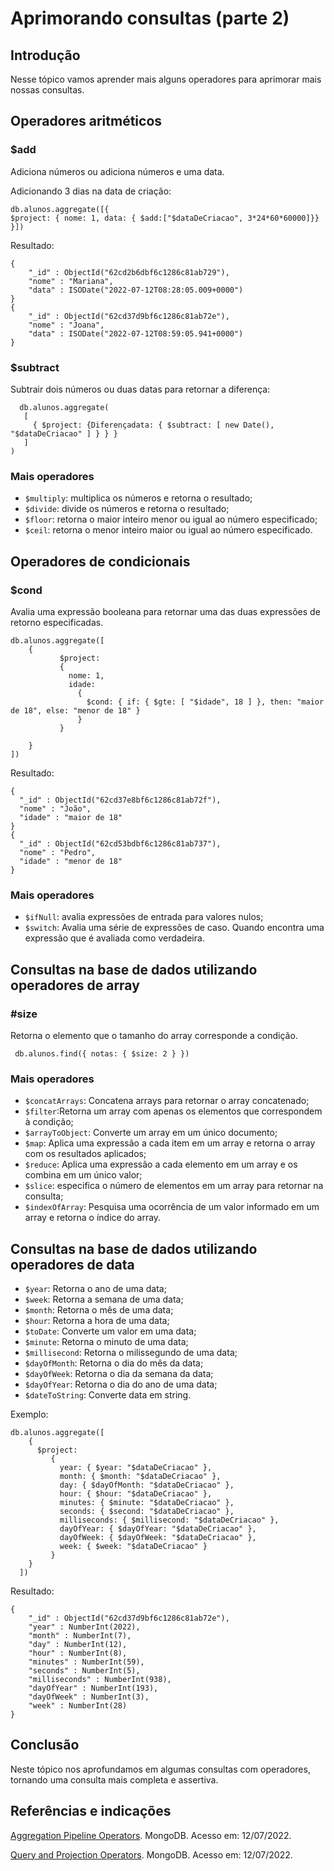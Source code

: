 # Aprimorando consultas (parte 2)
 
## Introdução
 
Nesse tópico vamos aprender mais alguns operadores para aprimorar mais nossas consultas.
 
## Operadores aritméticos
 
### $add
Adiciona números ou adiciona números e uma data.
 
Adicionando 3 dias na data de criação:
 
````mongodb-json-query  
db.alunos.aggregate([{
$project: { nome: 1, data: { $add:["$dataDeCriacao", 3*24*60*60000]}}
}])
````
 
Resultado:
 
````mongodb-json-query
{
    "_id" : ObjectId("62cd2b6dbf6c1286c81ab729"),
    "nome" : "Mariana",
    "data" : ISODate("2022-07-12T08:28:05.009+0000")
}
{
    "_id" : ObjectId("62cd37d9bf6c1286c81ab72e"),
    "nome" : "Joana",
    "data" : ISODate("2022-07-12T08:59:05.941+0000")
}
````
 
### $subtract
 
Subtrair dois números ou duas datas para retornar a diferença:
 
````mongodb-json-query
  db.alunos.aggregate(
   [
     { $project: {Diferençadata: { $subtract: [ new Date(), "$dataDeCriacao" ] } } }
   ]
)
````
 
### Mais operadores
 
- `$multiply`: multiplica os números e retorna o resultado;
- `$divide`: divide os números e retorna o resultado;
- `$floor`: retorna o maior inteiro menor ou igual ao número especificado;
- `$ceil`: retorna o menor inteiro maior ou igual ao número especificado.
 
 
## Operadores de condicionais
 
### $cond
 
Avalia uma expressão booleana para retornar uma das duas expressões de retorno especificadas.
 
````mongodb-json-query
db.alunos.aggregate([
    {
           $project:
           {
             nome: 1,
             idade:
               {
                 $cond: { if: { $gte: [ "$idade", 18 ] }, then: "maior de 18", else: "menor de 18" }
               }
           }
 
    }
])
````
 
Resultado:
 
````mongodb-json-query
{
  "_id" : ObjectId("62cd37e8bf6c1286c81ab72f"),
  "nome" : "João",
  "idade" : "maior de 18"
}
{
  "_id" : ObjectId("62cd53bdbf6c1286c81ab737"),
  "nome" : "Pedro",
  "idade" : "menor de 18"
}
````
 
### Mais operadores
 
- `$ifNull`: avalia expressões de entrada para valores nulos;
- `$switch`: Avalia uma série de expressões de caso. Quando encontra uma expressão que é avaliada como verdadeira.
 
## Consultas na base de dados utilizando operadores de array
 
### #size
Retorna o elemento que o tamanho do array corresponde a condição.
 
````mongodb-json-query
 db.alunos.find({ notas: { $size: 2 } })
````
 
### Mais operadores
 
- `$concatArrays`: Concatena arrays para retornar o array concatenado;
- `$filter`:Retorna um array com apenas os elementos que correspondem à condição;
- `$arrayToObject`: Converte um array em um único documento;
- `$map`: Aplica uma expressão a cada item em um array e retorna o array com os resultados aplicados;
- `$reduce`: Aplica uma expressão a cada elemento em um array e os combina em um único valor;
- `$slice`: especifica o número de elementos em um array para retornar na consulta;
- `$indexOfArray`: Pesquisa uma ocorrência de um valor informado em um array e retorna o índice do array.
 
## Consultas na base de dados utilizando operadores de data
 
- `$year`: Retorna o ano de uma data;
- `$week`: Retorna a semana de uma data;
- `$month`: Retorna o mês de uma data;
- `$hour`: Retorna a hora de uma data;
- `$toDate`: Converte um valor em uma data;
- `$minute`: Retorna o minuto de uma data;
- `$millisecond`: Retorna o milissegundo de uma data;
- `$dayOfMonth`: Retorna o dia do mês da data;
- `$dayOfWeek`: Retorna o dia da semana da data;
- `$dayOfYear`: Retorna o dia do ano de uma data;
- `$dateToString`: Converte data em string.
 
Exemplo:
 
````mongodb-json-query
db.alunos.aggregate([
    {
      $project:
         {
           year: { $year: "$dataDeCriacao" },
           month: { $month: "$dataDeCriacao" },
           day: { $dayOfMonth: "$dataDeCriacao" },
           hour: { $hour: "$dataDeCriacao" },
           minutes: { $minute: "$dataDeCriacao" },
           seconds: { $second: "$dataDeCriacao" },
           milliseconds: { $millisecond: "$dataDeCriacao" },
           dayOfYear: { $dayOfYear: "$dataDeCriacao" },
           dayOfWeek: { $dayOfWeek: "$dataDeCriacao" },
           week: { $week: "$dataDeCriacao" }
         }
    }
  ])
````
 
Resultado:
 
````mongodb-json-query
{
    "_id" : ObjectId("62cd37d9bf6c1286c81ab72e"),
    "year" : NumberInt(2022),
    "month" : NumberInt(7),
    "day" : NumberInt(12),
    "hour" : NumberInt(8),
    "minutes" : NumberInt(59),
    "seconds" : NumberInt(5),
    "milliseconds" : NumberInt(938),
    "dayOfYear" : NumberInt(193),
    "dayOfWeek" : NumberInt(3),
    "week" : NumberInt(28)
}
````
 
## Conclusão
 
Neste tópico nos aprofundamos em algumas consultas com operadores, tornando uma consulta mais completa e assertiva.
 
## Referências e indicações
 
[Aggregation Pipeline Operators](https://www.mongodb.com/docs/manual/reference/operator/aggregation/). MongoDB. Acesso em: 12/07/2022.
 
[Query and Projection Operators](https://www.mongodb.com/docs/manual/reference/operator/query/). MongoDB. Acesso em: 12/07/2022.
